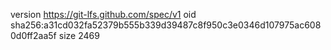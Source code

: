 version https://git-lfs.github.com/spec/v1
oid sha256:a31cd032fa52379b555b339d39487c8f950c3e0346d107975ac6080d0ff2aa5f
size 2469

